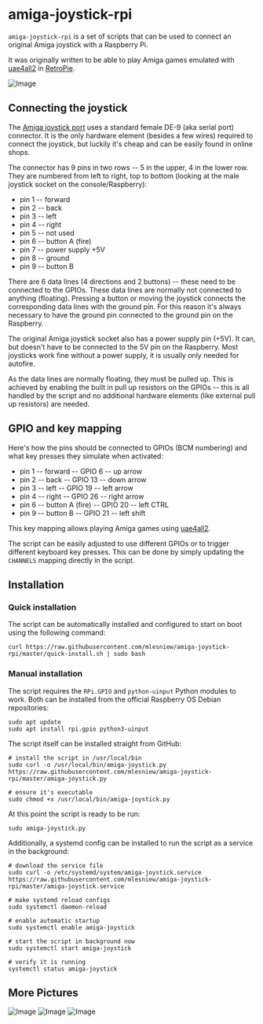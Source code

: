 # amiga-joystick-rpi

`amiga-joystick-rpi` is a set of scripts that can be used to connect an
original Amiga joystick with a Raspberry Pi.

It was originally written to be able to play Amiga games emulated with
[uae4all2](https://github.com/rsn8887/uae4all2) in
[RetroPie](https://retropie.org.uk/).


![Image](img/1.jpg)


## Connecting the joystick

The [Amiga joystick port](https://en.wikipedia.org/wiki/Atari_joystick_port)
uses a standard female DE-9 (aka serial port) connector.  It is the only
hardware element (besides a few wires) required to connect the joystick, but
luckily it's cheap and can be easily found in online shops.

The connector has 9 pins in two rows -- 5 in the upper, 4 in the lower row.
They are numbered from left to right, top to bottom (looking at the male
joystick socket on the console/Raspberry):
* pin 1 -- forward
* pin 2 -- back
* pin 3 -- left
* pin 4 -- right
* pin 5 -- not used
* pin 6 -- button A (fire)
* pin 7 -- power supply +5V
* pin 8 -- ground
* pin 9 -- button B

There are 6 data lines (4 directions and 2 buttons) -- these need to be
connected to the GPIOs.  These data lines are normally not connected to
anything (floating).  Pressing a button or moving the joystick connects the
corresponding data lines with the ground pin.  For this reason it's always
necessary to have the ground pin connected to the ground pin on the Raspberry.

The original Amiga joystick socket also has a power supply pin (+5V).  It can,
but doesn't have to be connected to the 5V pin on the Raspberry.  Most
joysticks work fine without a power supply, it is usually only needed for
autofire.

As the data lines are normally floating, they must be pulled up.  This is
achieved by enabling the built in pull up resistors on the GPIOs -- this
is all handled by the script and no additional hardware elements (like
external pull up resistors) are needed.


## GPIO and key mapping

Here's how the pins should be connected to GPIOs (BCM numbering) and what
key presses they simulate when activated:
* pin 1 -- forward -- GPIO 6 -- up arrow
* pin 2 -- back -- GPIO 13 -- down arrow
* pin 3 -- left -- GPIO 19 -- left arrow
* pin 4 -- right -- GPIO 26 -- right arrow
* pin 6 -- button A (fire) -- GPIO 20 -- left CTRL
* pin 9 -- button B -- GPIO 21 -- left shift


This key mapping allows playing Amiga games using
[uae4all2](https://github.com/rsn8887/uae4all2).

The script can be easily adjusted to use different GPIOs or to trigger
different keyboard key presses.  This can be done by simply updating the
`CHANNELS` mapping directly in the script.


## Installation

### Quick installation

The script can be automatically installed and configured to start on boot using the following command:
```
curl https://raw.githubusercontent.com/mlesniew/amiga-joystick-rpi/master/quick-install.sh | sudo bash
```

### Manual installation

The script requires the `RPi.GPIO` and `python-uinput` Python modules to work.
Both can be installed from the official Raspberry OS Debian repositories:
```
sudo apt update
sudo apt install rpi.gpio python3-uinput
```

The script itself can be installed straight from GitHub:
```
# install the script in /usr/local/bin
sudo curl -o /usr/local/bin/amiga-joystick.py https://raw.githubusercontent.com/mlesniew/amiga-joystick-rpi/master/amiga-joystick.py

# ensure it's executable
sudo chmod +x /usr/local/bin/amiga-joystick.py
```

At this point the script is ready to be run:
```
sudo amiga-joystick.py
```

Additionally, a systemd config can be installed to run the script as a service in the background:
```
# download the service file
sudo curl -o /etc/systemd/system/amiga-joystick.service https://raw.githubusercontent.com/mlesniew/amiga-joystick-rpi/master/amiga-joystick.service

# make systemd reload configs
sudo systemctl daemon-reload

# enable automatic startup
sudo systemctl enable amiga-joystick

# start the script in background now
sudo systemctl start amiga-joystick

# verify it is running
systemctl status amiga-joystick
```


## More Pictures

![Image](img/2.jpg)
![Image](img/3.jpg)
![Image](img/4.jpg)
